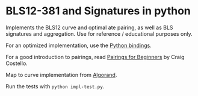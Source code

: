 # BLS12-381 and Signatures in python

Implements the BLS12 curve and optimal ate pairing, as well
as BLS signatures and aggregation. Use for reference / educational purposes only.

For an optimized implementation, use the [Python bindings](https://github.com/Chik-Network/kls-signatures/tree/main/python-bindings).

For a good introduction to pairings, read [Pairings for Beginners](https://static1.squarespace.com/static/5fdbb09f31d71c1227082339/t/5ff394720493bd28278889c6/1609798774687/PairingsForBeginners.pdf) by Craig Costello.

Map to curve implementation from [Algorand](https://github.com/algorand/bls_sigs_ref/).

Run the tests with `python impl-test.py`.
